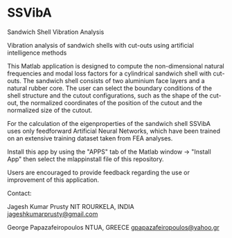# SSVibA
Sandwich Shell Vibration Analysis 

Vibration analysis of sandwich shells with cut-outs using artificial intelligence methods

This Matlab application is designed to compute the non-dimensional natural frequencies and modal loss factors for a cylindrical sandwich shell with cut-outs. The sandwich shell consists of two aluminium face layers and a natural rubber core. The user can select the boundary conditions of the shell structure and the cutout configurations, such as the shape of the cut-out, the normalized coordinates of the position of the cutout and the normalized size of the cutout.

For the calculation of the eigenproperties of the sandwich shell SSVibA uses only feedforward Artificial Neural Networks, which have been trained on an extensive training dataset taken from FEA analyses.

Install this app by using the "APPS" tab of the Matlab window -> "Install App" then select the mlappinstall file of this repository.

Users are encouraged to provide feedback regarding the use or improvement of this application.

Contact:

Jagesh Kumar Prusty NIT ROURKELA, INDIA jageshkumarprusty@gmail.com

George Papazafeiropoulos NTUA, GREECE gpapazafeiropoulos@yahoo.gr
